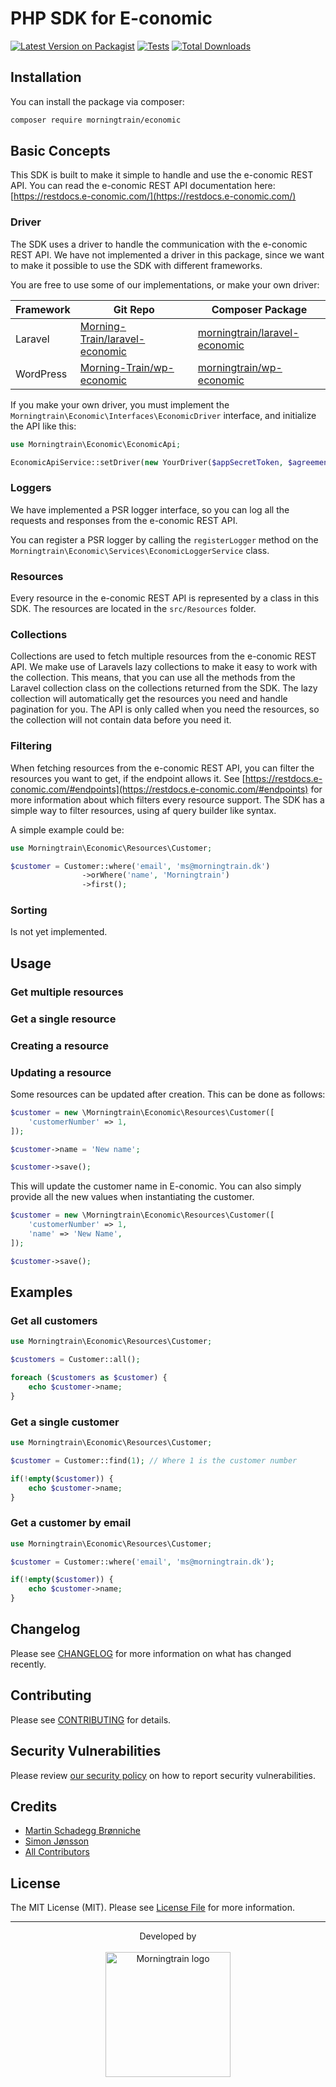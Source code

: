 # PHP SDK for E-conomic

[![Latest Version on Packagist](https://img.shields.io/packagist/v/morningtrain/economic.svg?style=flat-square)](https://packagist.org/packages/morningtrain/economic)
[![Tests](https://img.shields.io/github/actions/workflow/status/morning-train/e-conomic/run-tests.yml?branch=main&label=tests&style=flat-square)](https://github.com/morning-train/economic/actions/workflows/run-tests.yml)
[![Total Downloads](https://img.shields.io/packagist/dt/morningtrain/economic.svg?style=flat-square)](https://packagist.org/packages/morningtrain/economic)

## Installation

You can install the package via composer:

```bash
composer require morningtrain/economic
```

## Basic Concepts
This SDK is built to make it simple to handle and use the e-conomic REST API.
You can read the e-conomic REST API documentation here: [https://restdocs.e-conomic.com/](https://restdocs.e-conomic.com/)

### Driver
The SDK uses a driver to handle the communication with the e-conomic REST API.
We have not implemented a driver in this package, since we want to make it possible to use the SDK with different frameworks.

You are free to use some of our implementations, or make your own driver:

| Framework | Git Repo                                                                            | Composer Package                                                                              |
|-----------|-------------------------------------------------------------------------------------|-----------------------------------------------------------------------------------------------|
| Laravel   | [Morning-Train/laravel-economic](https://github.com/Morning-Train/laravel-economic) | [morningtrain/laravel-economic](https://packagist.org/packages/morningtrain/laravel-economic) |
| WordPress | [Morning-Train/wp-economic](https://github.com/Morning-Train/wp-economic)           | [morningtrain/wp-economic](https://packagist.org/packages/morningtrain/wp-economic)           |

If you make your own driver, you must implement the `Morningtrain\Economic\Interfaces\EconomicDriver` interface, and initialize the API like this:

```php
use Morningtrain\Economic\EconomicApi;

EconomicApiService::setDriver(new YourDriver($appSecretToken, $agreementGrantToken));
```

### Loggers
We have implemented a PSR logger interface, so you can log all the requests and responses from the e-conomic REST API.

You can register a PSR logger by calling the `registerLogger` method on the `Morningtrain\Economic\Services\EconomicLoggerService` class.

### Resources
Every resource in the e-conomic REST API is represented by a class in this SDK. 
The resources are located in the `src/Resources` folder.

### Collections
Collections are used to fetch multiple resources from the e-conomic REST API.
We make use of Laravels lazy collections to make it easy to work with the collection.
This means, that you can use all the methods from the Laravel collection class on the collections returned from the SDK.
The lazy collection will automatically get the resources you need and handle pagination for you. The API is only called when you need the resources, so the collection will not contain data before you need it.

### Filtering
When fetching resources from the e-conomic REST API, you can filter the resources you want to get, if the endpoint allows it. See [https://restdocs.e-conomic.com/#endpoints](https://restdocs.e-conomic.com/#endpoints) for more information about which filters every resource support.
The SDK has a simple way to filter resources, using af query builder like syntax.

A simple example could be:
```php
use Morningtrain\Economic\Resources\Customer;

$customer = Customer::where('email', 'ms@morningtrain.dk')
                ->orWhere('name', 'Morningtrain')
                ->first();
```

### Sorting
Is not yet implemented.

## Usage

### Get multiple resources

### Get a single resource

### Creating a resource

### Updating a resource
Some resources can be updated after creation. This can be done as follows:

```php
$customer = new \Morningtrain\Economic\Resources\Customer([
    'customerNumber' => 1,
]);

$customer->name = 'New name';

$customer->save();
```

This will update the customer name in E-conomic. You can also simply provide all the new values when instantiating the customer.

```php
$customer = new \Morningtrain\Economic\Resources\Customer([
    'customerNumber' => 1,
    'name' => 'New Name',
]);

$customer->save();
```

## Examples

### Get all customers

```php
use Morningtrain\Economic\Resources\Customer;

$customers = Customer::all();

foreach ($customers as $customer) {
    echo $customer->name;
}
```

### Get a single customer

```php
use Morningtrain\Economic\Resources\Customer;

$customer = Customer::find(1); // Where 1 is the customer number

if(!empty($customer)) {
    echo $customer->name;
}
```

### Get a customer by email

```php
use Morningtrain\Economic\Resources\Customer;

$customer = Customer::where('email', 'ms@morningtrain.dk');

if(!empty($customer)) {
    echo $customer->name;
}
```

## Changelog

Please see [CHANGELOG](CHANGELOG.md) for more information on what has changed recently.

## Contributing

Please see [CONTRIBUTING](https://github.com/spatie/.github/blob/main/CONTRIBUTING.md) for details.

## Security Vulnerabilities

Please review [our security policy](../../security/policy) on how to report security vulnerabilities.

## Credits

- [Martin Schadegg Brønniche](https://github.com/mschadegg)
- [Simon Jønsson](https://github.com/Morning-Train)
- [All Contributors](../../contributors)

## License

The MIT License (MIT). Please see [License File](LICENSE.md) for more information.


---

<div align="center">
Developed by <br>
</div>
<br>
<div align="center">
<a href="https://morningtrain.dk" target="_blank">
<img src="https://morningtrain.dk/wp-content/themes/mtt-wordpress-theme/assets/img/logo-only-text.svg" width="200" alt="Morningtrain logo">
</a>
</div>
